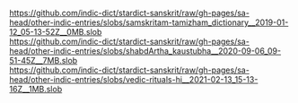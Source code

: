 https://github.com/indic-dict/stardict-sanskrit/raw/gh-pages/sa-head/other-indic-entries/slobs/samskritam-tamizham_dictionary__2019-01-12_05-13-52Z__0MB.slob  
https://github.com/indic-dict/stardict-sanskrit/raw/gh-pages/sa-head/other-indic-entries/slobs/shabdArtha_kaustubha__2020-09-06_09-51-45Z__7MB.slob  
https://github.com/indic-dict/stardict-sanskrit/raw/gh-pages/sa-head/other-indic-entries/slobs/vedic-rituals-hi__2021-02-13_15-13-16Z__1MB.slob  
